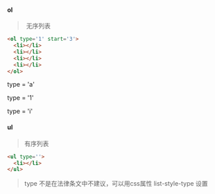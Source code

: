 

#### ol

> ​	无序列表

```html
<ol type='1' start='3'>
  <li></li>
  <li></li>
  <li></li>
  <li></li>
</ol>
```

type = 'a'

type = '1'

type = 'i'

#### ul

> 有序列表

```html
<ul type=''>
  <li></li>
</ul>
```



> type 不是在法律条文中不建议，可以用css属性 list-style-type 设置